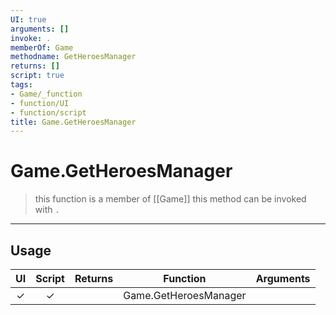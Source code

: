 ```yaml
---
UI: true
arguments: []
invoke: .
memberOf: Game
methodname: GetHeroesManager
returns: []
script: true
tags:
- Game/_function
- function/UI
- function/script
title: Game.GetHeroesManager
---
```

# Game.GetHeroesManager
> this function is a member of [[Game]]
> this method can be invoked with `.`
-----
## Usage
|  UI | Script | Returns | Function | Arguments |
|:---:|:------:|-------:|:--------:|:---------|
|✓|✓||Game.GetHeroesManager||
